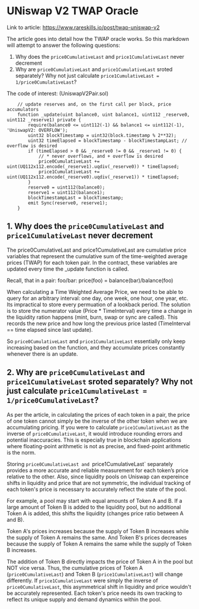 # UNiswap V2 TWAP Oracle

Link to article: https://www.rareskills.io/post/twap-uniswap-v2

The article goes into detail how the TWAP oracle works. So this markdown will attempt to answer the following questions:
1. Why does the `price0CumulativeLast` and `price1CumulativeLast` never decrement
2. Why are `price0CumulativeLast` and `price1CumulativeLast` sroted separately? Why not just calculate `price1CumulativeLast = 1/price0CumulativeLast`?

The code of interest: (UniswapV2Pair.sol)
```
    // update reserves and, on the first call per block, price accumulators
    function _update(uint balance0, uint balance1, uint112 _reserve0, uint112 _reserve1) private {
        require(balance0 <= uint112(-1) && balance1 <= uint112(-1), 'UniswapV2: OVERFLOW');
        uint32 blockTimestamp = uint32(block.timestamp % 2**32);
        uint32 timeElapsed = blockTimestamp - blockTimestampLast; // overflow is desired
        if (timeElapsed > 0 && _reserve0 != 0 && _reserve1 != 0) {
            // * never overflows, and + overflow is desired
            price0CumulativeLast += uint(UQ112x112.encode(_reserve1).uqdiv(_reserve0)) * timeElapsed;
            price1CumulativeLast += uint(UQ112x112.encode(_reserve0).uqdiv(_reserve1)) * timeElapsed;
        }
        reserve0 = uint112(balance0);
        reserve1 = uint112(balance1);
        blockTimestampLast = blockTimestamp;
        emit Sync(reserve0, reserve1);
    }
```

## 1. Why does the `price0CumulativeLast` and `price1CumulativeLast` never decrement
The price0CumulativeLast and price1CumulativeLast are cumulative price variables that represent the cumulative sum of the time-weighted average prices (TWAP) for each token pair. In the contract, these variables are updated every time the _update function is called.

Recall, that in a pair: foo/bar: price(foo) = balance(bar)/balance(foo)

When calculating a Time Weighted Average Price, we need to be able to query for an arbitrary interval: one day, one week, one hour, one year, etc. Its impractical to store every permuation of a lookback period. The solution is to store the numerator value (Price * TimeInterval) every time a change in the liquidity ration happens (mint, burn, swap or sync are called). This records the new price and how long the previous price lasted (TimeInterval == time elapsed since last update).

So `price0CumulativeLast` and `price1CumulativeLast` essentially only keep increasing based on the function, and they accumulate prices constantly whenever there is an update.

## 2. Why are `price0CumulativeLast` and `price1CumulativeLast` sroted separately? Why not just calculate `price1CumulativeLast = 1/price0CumulativeLast`?
As per the article, in calculating the prices of each token in a pair, the price of one token cannot simply be the inverse of the other token when we are accumulating pricing. If you were to calculate `price1CumulativeLast` as the inverse of `price0CumulativeLast`, it would introduce rounding errors and potential inaccuracies. This is especially true in blockchain applications where floating-point arithmetic is not as precise, and fixed-point arithmetic is the norm.

Storing `price0CumulativeLast and `price1CumulativeLast` separately provides a more accurate and reliable measurement for each token’s price relative to the other. Also, since liquidity pools on Uniswap can expereince shifts in liquidity and price that are not symmetric, the individual tracking of each token's price is necessary to accurately reflect the state of the pool.

For example, a pool may start with equal amounts of Token A and B. If a large amount of Token B is added to the liquidity pool, but no additional Token A is added, this shifts the liquidity (changes price ratio between A and B).

Token A's prices increases because the supply of Token B increases while the supply of Token A remains the same. And Token B's prices decreases because the supply of Token A remains the same while the supply of Token B increases.

The addition of Token B directly impacts the price of Token A in the pool but NOT vice versa. Thus, the cumulative prices of Token A (`price0CumulativeLast`) and Token B (`price1CumulativeLast`) will change differently. If `price1CumulativeLast` were simply the inverse of `price0CumulativeLast`, this asymmetrical shift in liquidity and price wouldn't be accurately represented. Each token's price needs its own tracking to reflect its unique supply and demand dynamics within the pool.

